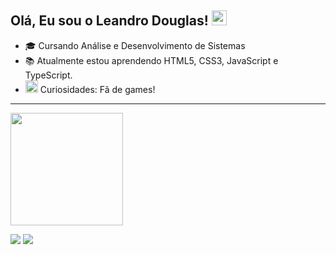 ## Olá, Eu sou o Leandro Douglas! <img src="https://github.com/TheDudeThatCode/TheDudeThatCode/blob/master/Assets/Earth.gif" width="24px">

* 🎓 Cursando Análise e Desenvolvimento de Sistemas
* 📚 Atualmente estou aprendendo HTML5, CSS3, JavaScript e TypeScript.
* <img alt="GIF" src="https://github.com/TheDudeThatCode/TheDudeThatCode/blob/master/Assets/powerup.gif" width="20vw" /> Curiosidades: Fã de games!

<hr>
<div>
  <a href="https://github.com/LeandroDoug">
  <img height="180em" src="https://github-readme-stats.vercel.app/api?username=LeandroDoug&show_icons=true&theme=rose_pine&include_all_commits=true&count_private=true"/>
</div>
  
<a href = "mailto:leandrodouglaslg1@gmail.com"><img src="https://img.shields.io/badge/-Gmail-%23333?style=for-the-badge&logo=gmail&logoColor=white" target="_blank"></a>
  <a href="https://www.linkedin.com/in/leandro-douglas-meneses-54592816a" target="_blank"><img src="https://img.shields.io/badge/-LinkedIn-%230077B5?style=for-the-badge&logo=linkedin&logoColor=white" target="_blank"></a> 
